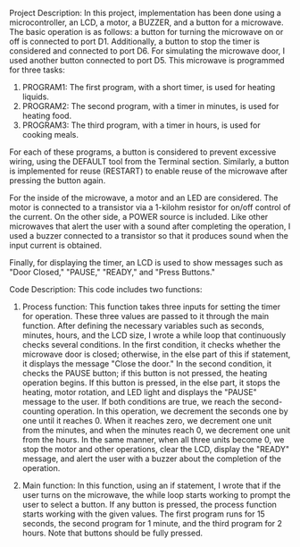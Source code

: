 Project Description: 
In this project, implementation has been done using a microcontroller, an LCD, a motor, a BUZZER, and a button for a microwave. The basic operation is as follows: a button for turning the microwave on or off is connected to port D1. Additionally, a button to stop the timer is considered and connected to port D6. For simulating the microwave door, I used another button connected to port D5. This microwave is programmed for three tasks:

1. PROGRAM1: The first program, with a short timer, is used for heating liquids.
2. PROGRAM2: The second program, with a timer in minutes, is used for heating food.
3. PROGRAM3: The third program, with a timer in hours, is used for cooking meals.

For each of these programs, a button is considered to prevent excessive wiring, using the DEFAULT tool from the Terminal section. Similarly, a button is implemented for reuse (RESTART) to enable reuse of the microwave after pressing the button again.

For the inside of the microwave, a motor and an LED are considered. The motor is connected to a transistor via a 1-kilohm resistor for on/off control of the current. On the other side, a POWER source is included. Like other microwaves that alert the user with a sound after completing the operation, I used a buzzer connected to a transistor so that it produces sound when the input current is obtained.

Finally, for displaying the timer, an LCD is used to show messages such as "Door Closed," "PAUSE," "READY," and "Press Buttons."

Code Description: This code includes two functions:

1. Process function: This function takes three inputs for setting the timer for operation. These three values are passed to it through the main function. After defining the necessary variables such as seconds, minutes, hours, and the LCD size, I wrote a while loop that continuously checks several conditions. In the first condition, it checks whether the microwave door is closed; otherwise, in the else part of this if statement, it displays the message "Close the door." In the second condition, it checks the PAUSE button; if this button is not pressed, the heating operation begins. If this button is pressed, in the else part, it stops the heating, motor rotation, and LED light and displays the "PAUSE" message to the user. If both conditions are true, we reach the second-counting operation. In this operation, we decrement the seconds one by one until it reaches 0. When it reaches zero, we decrement one unit from the minutes, and when the minutes reach 0, we decrement one unit from the hours. In the same manner, when all three units become 0, we stop the motor and other operations, clear the LCD, display the "READY" message, and alert the user with a buzzer about the completion of the operation.

2. Main function: In this function, using an if statement, I wrote that if the user turns on the microwave, the while loop starts working to prompt the user to select a button. If any button is pressed, the process function starts working with the given values. The first program runs for 15 seconds, the second program for 1 minute, and the third program for 2 hours. Note that buttons should be fully pressed.

